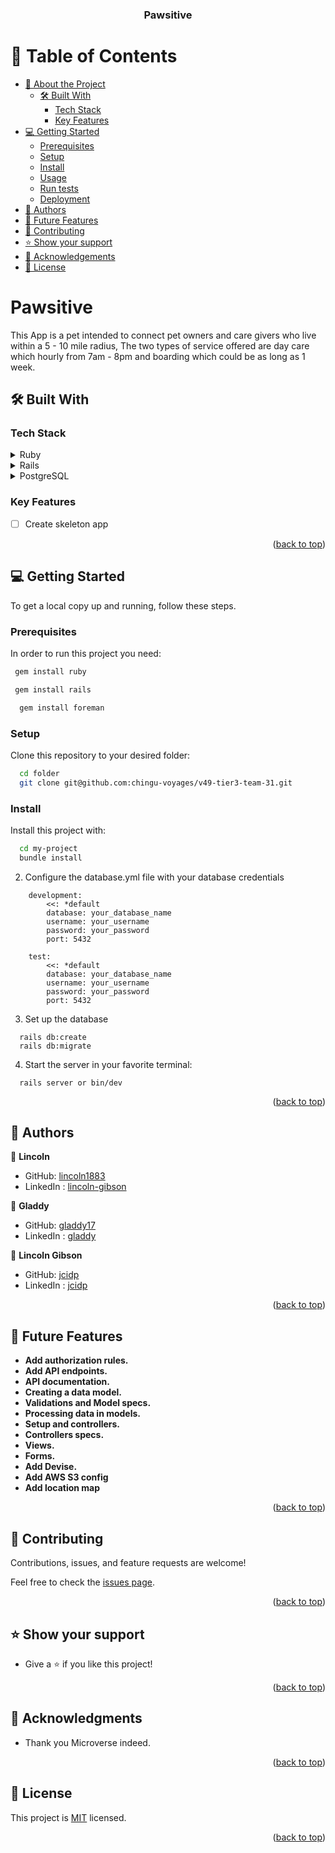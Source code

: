 <a name="readme-top"></a>

<div align="center">
  <h3><b>Pawsitive</b></h3>
</div>

# 📗 Table of Contents

- [📖 About the Project](#about-project)
    - [🛠 Built With](#built-with)
        - [Tech Stack](#tech-stack)
        - [Key Features ](#key-features-)
- [💻 Getting Started](#getting-started)
    - [Prerequisites](#prerequisites)
    - [Setup](#setup)
    - [Install](#install)
    - [Usage](#usage)
    - [Run tests](#run-tests)
    - [Deployment](#deployment)
- [👥 Authors](#authors)
- [🔭 Future Features](#future-features)
- [🤝 Contributing](#contributing)
- [⭐️ Show your support](#support)
- [🙏 Acknowledgements](#acknowledgements)
- [📝 License](#license)


# Pawsitive <a name="about-project"></a>

This App is a pet intended to connect pet owners and care givers who live within a 5 - 10 mile radius, The two types of service offered are day care which hourly from 7am - 8pm and boarding which could be as long as 1 week. 

## 🛠 Built With <a name="built-with"></a>

### Tech Stack <a name="tech-stack"></a>

<details>
<summary>Ruby</summary>
  <ul>
    <li><a href="https://www.ruby-lang.org/">Ruby</a></li>
  </ul>
</details>

<details>
<summary>Rails</summary>
  <ul>
    <li><a href="https://rubyonrails.org/">Ruby</a></li>
  </ul>
</details>
<details>
<summary>PostgreSQL</summary>
  <ul>
    <li><a href="https://www.postgresql.org/">PostgreSQL</a></li>
  </ul>
</details>

### Key Features <a name="key-features"></a>

- [ ] Create skeleton app

<p align="right">(<a href="#readme-top">back to top</a>)</p>

## 💻 Getting Started <a name="getting-started"></a>

To get a local copy up and running, follow these steps.

### Prerequisites

In order to run this project you need:

```sh
 gem install ruby
```
```sh 
 gem install rails
```
```sh
  gem install foreman
```
### Setup
Clone this repository to your desired folder:
```sh
  cd folder
  git clone git@github.com:chingu-voyages/v49-tier3-team-31.git
```
### Install

Install this project with:
```sh
  cd my-project
  bundle install
```
2. Configure the database.yml file with your database credentials
```
    development:
        <<: *default
        database: your_database_name
        username: your_username
        password: your_password
        port: 5432
         
    test:
        <<: *default
        database: your_database_name
        username: your_username
        password: your_password
        port: 5432
```
3. Set up the database

```
  rails db:create
  rails db:migrate
```

4. Start the server in your favorite terminal:

```
  rails server or bin/dev
```



<p align="right">(<a href="#readme-top">back to top</a>)</p>

## 👥 Authors <a name="authors"></a>

👤 **Lincoln**
- GitHub: [lincoln1883](https://github.com/lincoln1883)
- LinkedIn : [lincoln-gibson](https://linkedin.com/in/lincoln-gibson)

👤 **Gladdy**
- GitHub: [gladdy17](https://github.com/Gladdy17)
- LinkedIn : [gladdy](https://linkedin.com/in/)

👤 **Lincoln Gibson**
- GitHub: [jcidp](https://github.com/jcidp)
- LinkedIn : [jcidp](https://linkedin.com/in/)

<p align="right">(<a href="#readme-top">back to top</a>)</p>

## 🔭 Future Features <a name="future-features"></a>


- **Add authorization rules.**
- **Add API endpoints.**
- **API documentation.**
- **Creating a data model.**
- **Validations and Model specs.** 
- **Processing data in models.**
- **Setup and controllers.**
- **Controllers specs.**
- **Views.**
- **Forms.**
- **Add Devise.**
- **Add AWS S3 config**
- **Add location map**


<p align="right">(<a href="#readme-top">back to top</a>)</p>

## 🤝 Contributing <a name="contributing"></a>

Contributions, issues, and feature requests are welcome!

Feel free to check the [issues page](https://github.com/lincoln1883/blog-app/issues).

<p align="right">(<a href="#readme-top">back to top</a>)</p>

## ⭐️ Show your support <a name="support"></a>

- Give a ⭐️ if you like this project!

<p align="right">(<a href="#readme-top">back to top</a>)</p>

## 🙏 Acknowledgments <a name="acknowledgements"></a>

- Thank you Microverse indeed.

<p align="right">(<a href="#readme-top">back to top</a>)</p>

## 📝 License <a name="license"></a>
This project is [MIT](./LICENSE) licensed.

<p align="right">(<a href="#readme-top">back to top</a>)</p>